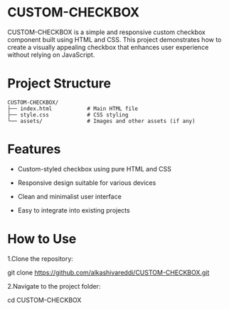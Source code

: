 # CUSTOM-CHECKBOX
CUSTOM-CHECKBOX is a simple and responsive custom checkbox component built using HTML and CSS. This project demonstrates how to create a visually appealing checkbox that enhances user experience without relying on JavaScript.

# Project Structure

```
CUSTOM-CHECKBOX/
├── index.html           # Main HTML file
├── style.css            # CSS styling
└── assets/              # Images and other assets (if any)
```
# Features
- Custom-styled checkbox using pure HTML and CSS

- Responsive design suitable for various devices

- Clean and minimalist user interface

- Easy to integrate into existing projects

# How to Use
1.Clone the repository:

  git clone https://github.com/alkashivareddi/CUSTOM-CHECKBOX.git
  
2.Navigate to the project folder:

  cd CUSTOM-CHECKBOX




